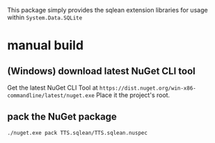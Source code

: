 
This package simply provides the sqlean extension libraries for usage within `System.Data.SQLite`


# manual build
## (Windows) download latest NuGet CLI tool
Get the latest NuGet CLI Tool at `https://dist.nuget.org/win-x86-commandline/latest/nuget.exe`
Place it the project's root.

## pack the NuGet package 
`./nuget.exe pack TTS.sqlean/TTS.sqlean.nuspec`